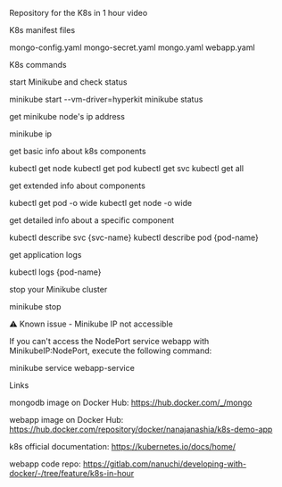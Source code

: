Repository for the K8s in 1 hour video

K8s manifest files

mongo-config.yaml
mongo-secret.yaml
mongo.yaml
webapp.yaml


K8s commands

start Minikube and check status

minikube start --vm-driver=hyperkit 
minikube status

get minikube node's ip address

minikube ip

get basic info about k8s components

kubectl get node
kubectl get pod
kubectl get svc
kubectl get all

get extended info about components

kubectl get pod -o wide
kubectl get node -o wide

get detailed info about a specific component

kubectl describe svc {svc-name}
kubectl describe pod {pod-name}

get application logs

kubectl logs {pod-name}

stop your Minikube cluster

minikube stop


⚠ Known issue - Minikube IP not accessible

If you can't access the NodePort service webapp with MinikubeIP:NodePort, execute the following command:

minikube service webapp-service


Links

mongodb image on Docker Hub: https://hub.docker.com/_/mongo

webapp image on Docker Hub: https://hub.docker.com/repository/docker/nanajanashia/k8s-demo-app

k8s official documentation: https://kubernetes.io/docs/home/

webapp code repo: https://gitlab.com/nanuchi/developing-with-docker/-/tree/feature/k8s-in-hour
